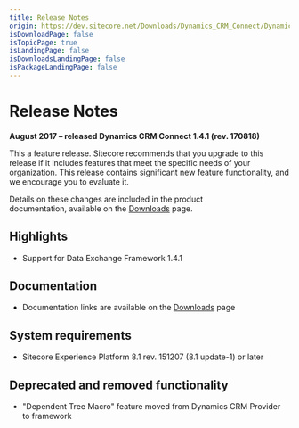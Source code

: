 ```yaml
---
title: Release Notes
origin: https://dev.sitecore.net/Downloads/Dynamics_CRM_Connect/Dynamics_CRM_Connect_1/Dynamics_CRM_Connect_1_4_1/Release_Notes
isDownloadPage: false
isTopicPage: true
isLandingPage: false
isDownloadsLandingPage: false
isPackageLandingPage: false
---
```


# Release Notes

**August 2017 – released Dynamics CRM Connect 1.4.1 (rev. 170818)**

This a feature release. Sitecore recommends that you upgrade to this release if it includes features that meet the specific needs of your organization. This release contains significant new feature functionality, and we encourage you to evaluate it.

Details on these changes are included in the product documentation, available on the [Downloads](/downloads/Dynamics_CRM_Connect/Dynamics_CRM_Connect_1/Dynamics_CRM_Connect_1_4_1) page.

## Highlights

-   Support for Data Exchange Framework 1.4.1

## Documentation

-   Documentation links are available on the [Downloads](/downloads/Dynamics_CRM_Connect/Dynamics_CRM_Connect_1/Dynamics_CRM_Connect_1_4_1) page

## System requirements

-   Sitecore Experience Platform 8.1 rev. 151207 (8.1 update-1) or later

## Deprecated and removed functionality

-   "Dependent Tree Macro" feature moved from Dynamics CRM Provider to framework